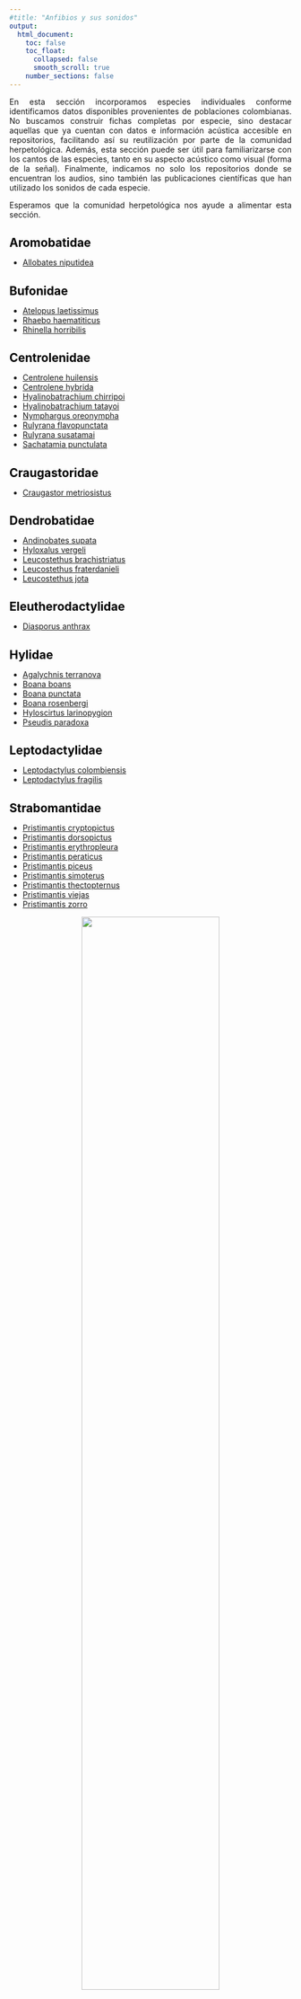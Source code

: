 ```yaml
---
#title: "Anfibios y sus sonidos"
output:
  html_document: 
    toc: false
    toc_float:
      collapsed: false
      smooth_scroll: true
    number_sections: false
---
```


<style>
h1 {
  color: black;
  font-size: 1.5em;
  font-weight: bold;
}
h2 {
  color: black;
}
.title {
  font-size: 1.5em;
  color: black;
  font-weight: bold;
}
.author {
  font-size: 1.5em;
  color: black;
}
.date {
  font-size: 1.2em;
  color: gray;
}
/* Estilo para justificar el texto */
p {
  text-align: justify;
}

</style>

En esta sección incorporamos especies individuales conforme identificamos datos disponibles provenientes de poblaciones colombianas. No buscamos construir fichas completas por especie, sino destacar aquellas que ya cuentan con datos e información acústica accesible en repositorios, facilitando así su reutilización por parte de la comunidad herpetológica. Además, esta sección puede ser útil para familiarizarse con los cantos de las especies, tanto en su aspecto acústico como visual (forma de la señal). Finalmente, indicamos no solo los repositorios donde se encuentran los audios, sino también las publicaciones científicas que han utilizado los sonidos de cada especie.

Esperamos que la comunidad herpetológica nos ayude a alimentar esta sección.

# Aromobatidae
- [Allobates niputidea](./species/Allobates_niputidea.md)

# Bufonidae
- [Atelopus laetissimus](./species/Atelopus_laetissimus.md)
- [Rhaebo haematiticus](./species/Rhaebo_haematiticus.md)
- [Rhinella horribilis](./species/Rhinella_horribilis.md)

# Centrolenidae
- [Centrolene huilensis](./species/Centrolene_huilensis.md)
- [Centrolene hybrida](./species/Centrolene_hybrida.md)
- [Hyalinobatrachium chirripoi](./species/Hyalinobatrachium_chirripoi.md)
- [Hyalinobatrachium tatayoi](./species/Hyalinobatrachium_tatayoi.md)
- [Nymphargus oreonympha](./species/Nymphargus_oreonympha.md)
- [Rulyrana flavopunctata](./species/Rulyrana_flavopunctata.md)
- [Rulyrana susatamai](./species/Rulyrana_susatamai.md)
- [Sachatamia punctulata](./species/Sachatamia_punctulata.md)

# Craugastoridae
- [Craugastor metriosistus](./species/Craugastor_metriosistus.md)

# Dendrobatidae
- [Andinobates supata](./species/Andinobates_supata.md)
- [Hyloxalus vergeli](./species/Hyloxalus_vergeli.md)
- [Leucostethus brachistriatus](./species/Leucostethus_brachistriatus.md)
- [Leucostethus fraterdanieli](./species/Leucostethus_fraterdanieli.md)
- [Leucostethus jota](./species/Leucostethus_jota.md)

# Eleutherodactylidae
- [Diasporus anthrax](./species/Diasporus_anthrax.md)

# Hylidae

- [Agalychnis terranova](./species/Agalychnis_terranova.md)
- [Boana boans](./species/Boana_boans.md)
- [Boana punctata](./species/Boana_punctata.md)
- [Boana rosenbergi](./species/Boana_rosenbergi.md)
- [Hyloscirtus larinopygion](./species/Hyloscirtus_larinopygion.md)
- [Pseudis paradoxa](./species/Pseudis_paradoxa.md)

# Leptodactylidae

- [Leptodactylus colombiensis](./species/Leptodactylus_colombiensis.md)
- [Leptodactylus fragilis](./species/Leptodactylus_fragilis.md)

# Strabomantidae

- [Pristimantis cryptopictus](./species/Pristimantis_cryptopictus.md)
- [Pristimantis dorsopictus](./species/Pristimantis_dorsopictus.md)
- [Pristimantis erythropleura](./species/Pristimantis_erythropleura.md)
- [Pristimantis peraticus](./species/Pristimantis_peraticus.md)
- [Pristimantis piceus](./species/Pristimantis_piceus.md)
- [Pristimantis simoterus](./species/Pristimantis_simoterus.md)
- [Pristimantis thectopternus](./species/Pristimantis_thectopternus.md)
- [Pristimantis viejas](./species/Pristimantis_viejas.md)
- [Pristimantis zorro](./species/Pristimantis_zorro.md)


<div style="font-family: Times; text-align: center;">
	<img src="{{ site.baseurl }}/images/wave_2.png" style="width:70%; max-width: 1000px;">
</div>
